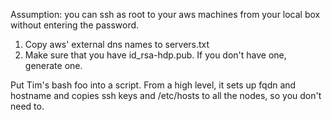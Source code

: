 Assumption: you can ssh as root to your aws machines from your local box without entering the password.
1. Copy aws' external dns names to servers.txt
2. Make sure that you have id_rsa-hdp.pub. If you don't have one, generate one.

Put Tim's bash foo into a script.
From a high level, it sets up fqdn and hostname and copies ssh keys and /etc/hosts to all the nodes, so you don't need to.
